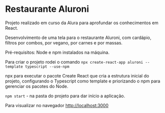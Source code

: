# Restaurante Aluroni

Projeto realizado em curso da Alura para aprofundar os conhecimentos em React.

Desenvolvimento de uma tela para o restaurante Aluroni, com cardápio, filtros por combos, por vegano, por carnes e por massas.

Pré-requisitos: Node e npm instalados na máquina.

Para criar o projeto rodei o comando ```npx create-react-app aluroni --template typescript --use-npm```

npx para executar o pacote Create React que cria a estrutura inicial do projeto, configurando o Typescript como template e priorizando o npm para gerenciar os pacotes do Node.

```npm start``` - na pasta do projeto para dar início a aplicação.

Para visualizar no navegador [http://localhost:3000](http://localhost:3000)



